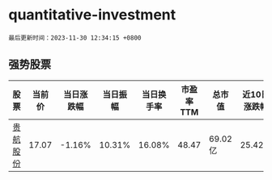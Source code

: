 # quantitative-investment

`最后更新时间：2023-11-30 12:34:15 +0800`

## 强势股票

|股票|当前价|当日涨跌幅|当日振幅|当日换手率|市盈率TTM|总市值|近10日涨跌幅|
|----|----|----|----|----|----|----|----|
|[贵航股份](https://xueqiu.com/S/SH600523)|17.07|-1.16%|10.31%|16.08%|48.47|69.02亿|25.42%|

